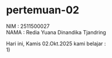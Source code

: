 # pertemuan-02
NIM : 2511500027<br>
NAMA : Redia Yuana Dinandika Tjandring<br>

Hari ini, Kamis 02.Okt.2025 kami belajar :<br>
1)